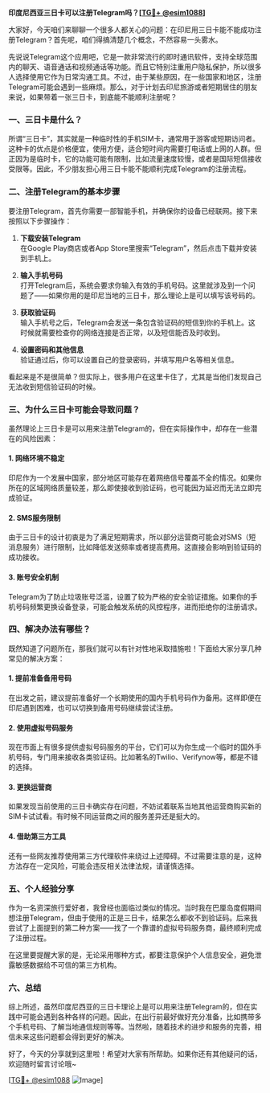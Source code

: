 **印度尼西亚三日卡可以注册Telegram吗？[[TG💪+ @esim1088](https://t.me/s/esim1088)]**

大家好，今天咱们来聊聊一个很多人都关心的问题：在印尼用三日卡能不能成功注册Telegram？首先呢，咱们得搞清楚几个概念，不然容易一头雾水。

先说说Telegram这个应用吧，它是一款非常流行的即时通讯软件，支持全球范围内的聊天、语音通话和视频通话等功能。而且它特别注重用户隐私保护，所以很多人选择使用它作为日常沟通工具。不过，由于某些原因，在一些国家和地区，注册Telegram可能会遇到一些麻烦。那么，对于计划去印尼旅游或者短期居住的朋友来说，如果带着一张三日卡，到底能不能顺利注册呢？

### 一、三日卡是什么？

所谓“三日卡”，其实就是一种临时性的手机SIM卡，通常用于游客或短期访问者。这种卡的优点是价格便宜，使用方便，适合短时间内需要打电话或上网的人群。但正因为是临时卡，它的功能可能有限制，比如流量速度较慢，或者是国际短信接收受限等。因此，不少朋友担心用三日卡能不能顺利完成Telegram的注册流程。

### 二、注册Telegram的基本步骤

要注册Telegram，首先你需要一部智能手机，并确保你的设备已经联网。接下来按照以下步骤操作：

1. **下载安装Telegram**  
   在Google Play商店或者App Store里搜索“Telegram”，然后点击下载并安装到手机上。

2. **输入手机号码**  
   打开Telegram后，系统会要求你输入有效的手机号码。这里就涉及到一个问题了——如果你用的是印尼当地的三日卡，那么理论上是可以填写该号码的。

3. **获取验证码**  
   输入手机号之后，Telegram会发送一条包含验证码的短信到你的手机上。这时候就需要检查你的网络连接是否正常，以及短信能否及时收到。

4. **设置密码和其他信息**  
   验证通过后，你可以设置自己的登录密码，并填写用户名等相关信息。

看起来是不是很简单？但实际上，很多用户在这里卡住了，尤其是当他们发现自己无法收到短信验证码的时候。

### 三、为什么三日卡可能会导致问题？

虽然理论上三日卡是可以用来注册Telegram的，但在实际操作中，却存在一些潜在的风险因素：

#### 1. 网络环境不稳定
印尼作为一个发展中国家，部分地区可能存在着网络信号覆盖不全的情况。如果你所在的区域网络质量较差，那么即使接收到验证码，也可能因为延迟而无法立即完成验证。

#### 2. SMS服务限制
由于三日卡的设计初衷是为了满足短期需求，所以部分运营商可能会对SMS（短消息服务）进行限制，比如降低发送频率或者提高费用。这直接会影响到验证码的成功接收。

#### 3. 账号安全机制
Telegram为了防止垃圾账号泛滥，设置了较为严格的安全验证措施。如果你的手机号码频繁更换设备登录，可能会触发系统的风控程序，进而拒绝你的注册请求。

### 四、解决办法有哪些？

既然知道了问题所在，那我们就可以有针对性地采取措施啦！下面给大家分享几种常见的解决方案：

#### 1. 提前准备备用号码
在出发之前，建议提前准备好一个长期使用的国内手机号码作为备用。这样即便在印尼遇到困难，也可以切换到备用号码继续尝试注册。

#### 2. 使用虚拟号码服务
现在市面上有很多提供虚拟号码服务的平台，它们可以为你生成一个临时的国外手机号码，专门用来接收各类验证码。比如著名的Twilio、Verifynow等，都是不错的选择。

#### 3. 更换运营商
如果发现当前使用的三日卡确实存在问题，不妨试着联系当地其他运营商购买新的SIM卡试试看。有时候不同运营商之间的服务差异还是挺大的。

#### 4. 借助第三方工具
还有一些网友推荐使用第三方代理软件来绕过上述障碍。不过需要注意的是，这种方法存在一定风险，可能会违反相关法律法规，请谨慎选择。

### 五、个人经验分享

作为一名资深旅行爱好者，我曾经也面临过类似的情况。当时我在巴厘岛度假期间想注册Telegram，但由于使用的正是三日卡，结果怎么都收不到验证码。后来我尝试了上面提到的第二种方案——找了一个靠谱的虚拟号码服务商，最终顺利完成了注册过程。

在这里要提醒大家的是，无论采用哪种方式，都要注意保护个人信息安全，避免泄露敏感数据给不可信的第三方机构。

### 六、总结

综上所述，虽然印度尼西亚的三日卡理论上是可以用来注册Telegram的，但在实践中可能会遇到各种各样的问题。因此，在出行前最好做好充分准备，比如携带多个手机号码、了解当地通信规则等等。当然啦，随着技术的进步和服务的完善，相信未来这些问题都会得到更好的解决。

好了，今天的分享就到这里啦！希望对大家有所帮助。如果你还有其他疑问的话，欢迎随时留言讨论哦~

[[TG💪+ @esim1088](https://t.me/s/esim1088) ![Image](https://i.postimg.cc/4NQfJmqS/Snipaste-2025-05-13-00-14-12.png)]
